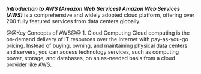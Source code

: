 ***Introduction to AWS (Amazon Web Services) Amazon Web Services (AWS)*** is a comprehensive and widely adopted cloud platform, offering over 200 fully featured services from data centers globally.

@@Key Concepts of AWS@@ 1. Cloud Computing Cloud computing is the on-demand delivery of IT resources over the Internet with pay-as-you-go pricing. Instead of buying, owning, and maintaining physical data centers and servers, you can access technology services, such as computing power, storage, and databases, on an as-needed basis from a cloud provider like AWS.
